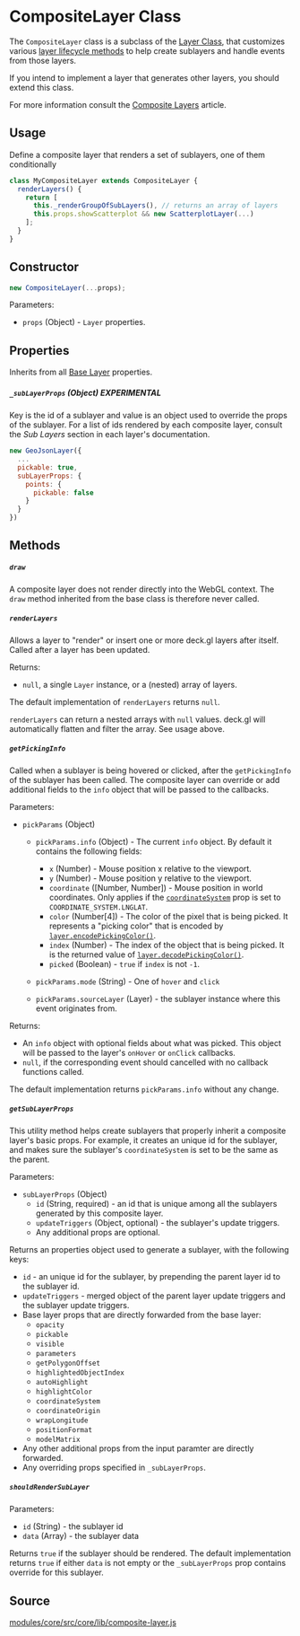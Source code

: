 # CompositeLayer Class

The `CompositeLayer` class is a subclass of the [Layer Class](/docs/api-reference/layer.md), that customizes various [layer lifecycle methods](/docs/developer-guide/layer-lifecycle.md) to help create sublayers and handle events from those layers.

If you intend to implement a layer that generates other layers, you should extend this class.

For more information consult the [Composite Layers](/docs/developer-guide/composite-layers.md) article.


## Usage

Define a composite layer that renders a set of sublayers, one of them conditionally

```js
class MyCompositeLayer extends CompositeLayer {
  renderLayers() {
    return [
      this._renderGroupOfSubLayers(), // returns an array of layers
      this.props.showScatterplot && new ScatterplotLayer(...)
    ];
  }
}
```


## Constructor

```js
new CompositeLayer(...props);
```

Parameters:

* `props` (Object) - `Layer` properties.


## Properties

Inherits from all [Base Layer](/docs/api-reference/layer.md) properties.

##### `_subLayerProps` (Object) **EXPERIMENTAL**

Key is the id of a sublayer and value is an object used to override the props of the sublayer. For a list of ids rendered by each composite layer, consult the *Sub Layers* section in each layer's documentation.

```js
new GeoJsonLayer({
  ...
  pickable: true,
  subLayerProps: {
    points: {
      pickable: false
    }
  }
})
```


## Methods

##### `draw`

A composite layer does not render directly into the WebGL context. The `draw` method inherited from the base class is therefore never called.

##### `renderLayers`

Allows a layer to "render" or insert one or more deck.gl layers after itself.
Called after a layer has been updated.

Returns:

* `null`, a single `Layer` instance, or a (nested) array of layers.

The default implementation of `renderLayers` returns `null`.

`renderLayers` can return a nested arrays with `null` values. deck.gl will automatically flatten and filter the array. See usage above.


##### `getPickingInfo`

Called when a sublayer is being hovered or clicked, after the `getPickingInfo`
of the sublayer has been called.
The composite layer can override or add additional fields to the `info` object
that will be passed to the callbacks.

Parameters:

* `pickParams` (Object)
  + `pickParams.info` (Object) - The current `info` object. By default it contains the
  following fields:

    - `x` (Number) - Mouse position x relative to the viewport.
    - `y` (Number) - Mouse position y relative to the viewport.
    - `coordinate` ([Number, Number]) - Mouse position in world coordinates. Only applies if the
      [`coordinateSystem`](/docs/api-reference/layer.md#-projectionmode-number-optional-)
      prop is set to `COORDINATE_SYSTEM.LNGLAT`.
    - `color` (Number[4]) - The color of the pixel that is being picked. It represents a
      "picking color" that is encoded by
      [`layer.encodePickingColor()`](/docs/api-reference/layer.md#-encodepickingcolor-).
    - `index` (Number) - The index of the object that is being picked. It is the returned
      value of
      [`layer.decodePickingColor()`](/docs/api-reference/layer.md#-decodepickingcolor-).
    - `picked` (Boolean) - `true` if `index` is not `-1`.
  + `pickParams.mode` (String) - One of `hover` and `click`
  + `pickParams.sourceLayer` (Layer) - the sublayer instance where this event originates from.

Returns:

* An `info` object with optional fields about what was picked. This object will be passed to the layer's `onHover` or `onClick` callbacks.
* `null`, if the corresponding event should cancelled with no callback functions called.

The default implementation returns `pickParams.info` without any change.


##### `getSubLayerProps`

This utility method helps create sublayers that properly inherit a composite layer's basic props. For example, it creates an unique id for the sublayer, and makes sure the sublayer's `coordinateSystem` is set to be the same as the parent.

Parameters:

* `subLayerProps` (Object)
  + `id` (String, required) - an id that is unique among all the sublayers generated by this composite layer.
  + `updateTriggers` (Object, optional) - the sublayer's update triggers.
  + Any additional props are optional.

Returns an properties object used to generate a sublayer, with the following keys:

* `id` - an unique id for the sublayer, by prepending the parent layer id to the sublayer id.
* `updateTriggers` - merged object of the parent layer update triggers and the sublayer update triggers.
* Base layer props that are directly forwarded from the base layer:
  + `opacity`
  + `pickable`
  + `visible`
  + `parameters`
  + `getPolygonOffset`
  + `highlightedObjectIndex`
  + `autoHighlight`
  + `highlightColor`
  + `coordinateSystem`
  + `coordinateOrigin`
  + `wrapLongitude`
  + `positionFormat`
  + `modelMatrix`
* Any other additional props from the input paramter are directly forwarded.
* Any overriding props specified in `_subLayerProps`.


##### `shouldRenderSubLayer`

Parameters:

* `id` (String) - the sublayer id
* `data` (Array) - the sublayer data

Returns `true` if the sublayer should be rendered. The default implementation returns `true` if either `data` is not empty or the `_subLayerProps` prop contains override for this sublayer.


## Source

[modules/core/src/core/lib/composite-layer.js](https://github.com/uber/deck.gl/blob/master/modules/core/src/lib/composite-layer.js)
